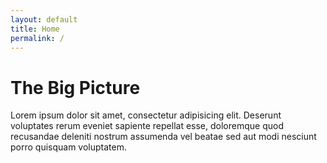 ```yaml
---
layout: default
title: Home
permalink: /
---
```


# The Big Picture


Lorem ipsum dolor sit amet, consectetur adipisicing elit. Deserunt voluptates rerum eveniet
sapiente repellat esse, doloremque quod recusandae deleniti nostrum assumenda vel beatae sed aut
modi nesciunt porro quisquam voluptatem.
